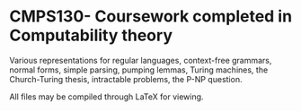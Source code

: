 # CMPS130- Coursework completed in Computability theory
Various representations for regular languages, context-free grammars, normal forms, simple parsing, pumping lemmas, Turing machines, the Church-Turing thesis, intractable problems, the P-NP question. 

All files may be compiled through LaTeX for viewing.
